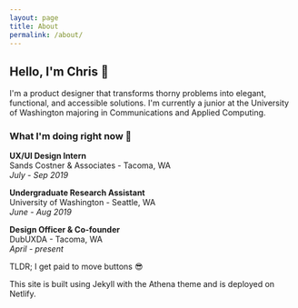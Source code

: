 ```yaml
---
layout: page
title: About
permalink: /about/
---
```


## Hello, I'm Chris 👋

I'm a product designer that transforms thorny problems into elegant, functional, and accessible solutions. I'm currently a junior at the University of Washington majoring in Communications and Applied Computing.

### What I'm doing right now 🧐
**UX/UI Design Intern**  
Sands Costner & Associates - Tacoma, WA  
_July - Sep 2019_  

**Undergraduate Research Assistant**  
University of Washington - Seattle, WA  
_June - Aug 2019_  

**Design Officer & Co-founder**  
DubUXDA - Tacoma, WA  
_April - present_  

TLDR; I get paid to move buttons 😎

This site is built using Jekyll with the Athena theme and is deployed on Netlify.
